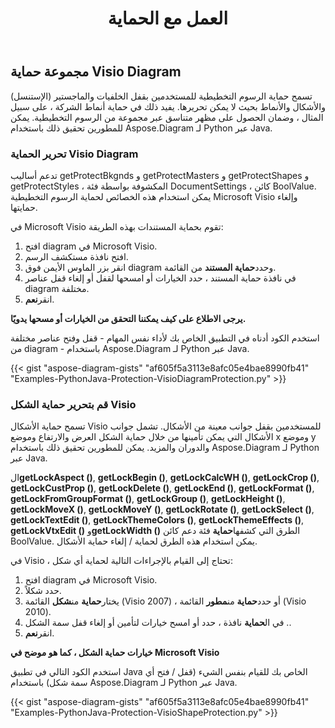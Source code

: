 ﻿---
title: العمل مع الحماية
type: docs
weight: 90
url: /ar/python-java/working-with-protection/
---
## **مجموعة حماية Visio Diagram**
تسمح حماية الرسوم التخطيطية للمستخدمين بقفل الخلفيات والماجستير (الإستنسل) والأشكال والأنماط بحيث لا يمكن تحريرها. يفيد ذلك في حماية أنماط الشركة ، على سبيل المثال ، وضمان الحصول على مظهر متناسق عبر مجموعة من الرسوم التخطيطية. يمكن للمطورين تحقيق ذلك باستخدام Aspose.Diagram لـ Python عبر Java.

### **تحرير الحماية Visio Diagram**
تدعم أساليب getProtectBkgnds و getProtectMasters و getProtectShapes و getProtectStyles ، المكشوفة بواسطة فئة DocumentSettings ، كائن BoolValue. يمكن استخدام هذه الخصائص لحماية الرسوم التخطيطية Microsoft Visio وإلغاء حمايتها.

في Microsoft Visio تقوم بحماية المستندات بهذه الطريقة:

1. افتح diagram في Microsoft Visio.
1. افتح نافذة مستكشف الرسم.
1.  انقر بزر الماوس الأيمن فوق diagram وحدد**حماية المستند** من القائمة.
1. في نافذة حماية المستند ، حدد الخيارات أو امسحها لقفل أو إلغاء قفل عناصر diagram مختلفة.
1.  انقر**نعم**.

**يرجى الاطلاع على كيف يمكننا التحقق من الخيارات أو مسحها يدويًا.** 

استخدم الكود أدناه في التطبيق الخاص بك لأداء نفس المهام - قفل وفتح عناصر مختلفة من diagram - باستخدام Aspose.Diagram لـ Python عبر Java.

{{< gist "aspose-diagram-gists" "af605f5a3113e8afc05e4bae8990fb41" "Examples-PythonJava-Protection-VisioDiagramProtection.py" >}}

### **قم بتحرير حماية الشكل Visio**
تسمح حماية الأشكال Visio للمستخدمين بقفل جوانب معينة من الأشكال. تشمل جوانب الأشكال التي يمكن تأمينها من خلال حماية الشكل العرض والارتفاع وموضع x وموضع y والدوران والمزيد. يمكن للمطورين تحقيق ذلك باستخدام Aspose.Diagram لـ Python عبر Java.

 ال**getLockAspect ()**, **getLockBegin ()**, **getLockCalcWH ()**, **getLockCrop ()**, **getLockCustProp ()**, **getLockDelete ()**, **getLockEnd ()**, **getLockFormat ()**, **getLockFromGroupFormat ()**, **getLockGroup ()**, **getLockHeight ()**, **getLockMoveX ()**, **getLockMoveY ()**, **getLockRotate ()**, **getLockSelect ()**, **getLockTextEdit ()**, **getLockThemeColors ()**, **getLockThemeEffects ()**, **getLockVtxEdit ()** و**getLockWidth ()** الطرق التي كشفها**حماية** فئة دعم كائن BoolValue. يمكن استخدام هذه الطرق لحماية / إلغاء حماية الأشكال.

في Visio ، تحتاج إلى القيام بالإجراءات التالية لحماية أي شكل:

1. افتح diagram في Microsoft Visio.
1. حدد شكلاً.
1.  يختار**حماية** من**شكل** القائمة (Visio 2007) ، أو حدد**حماية** من**مطور** القائمة (Visio 2010).
1.  في ال**حماية** نافذة ، حدد أو امسح خيارات لتأمين أو إلغاء قفل سمة الشكل ..
1.  انقر**نعم**.

**خيارات حماية الشكل ، كما هو موضح في Microsoft Visio** 

استخدم الكود التالي في تطبيق Java الخاص بك للقيام بنفس الشيء (قفل / فتح أي سمة شكل) باستخدام Aspose.Diagram لـ Python عبر Java.

{{< gist "aspose-diagram-gists" "af605f5a3113e8afc05e4bae8990fb41" "Examples-PythonJava-Protection-VisioShapeProtection.py" >}}
